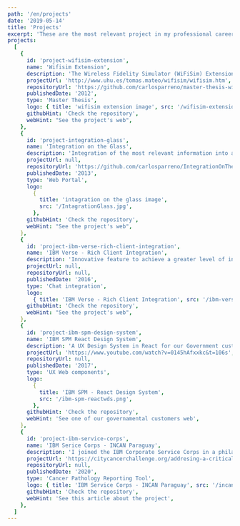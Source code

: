 ```yaml
---
path: '/en/projects'
date: '2019-05-14'
title: 'Projects'
excerpt: 'These are the most relevant project in my professional career'
projects:
  [
    {
      id: 'project-wifisim-extension',
      name: 'Wifisim Extension',
      description: 'The Wireless Fidelity Simulator (WiFiSim) Extension, designed to plan, optimise and deploy Wireless communications',
      projectUrl: 'http://www.uhu.es/tomas.mateo/wifisim/wifisim.htm',
      repositoryUrl: 'https://github.com/carlosparreno/master-thesis-wifisim-extension',
      publishedDate: '2012',
      type: 'Master Thesis',
      logo: { title: 'wifisim extension image', src: '/wifisim-extension.jpg' },
      githubHint: 'Check the repository',
      webHint: "See the project's web",
    },
    {
      id: 'project-integration-glass',
      name: 'Integration on the Glass',
      description: 'Integration of the most relevant information into a single portal for the Software Group Sales Managers at IBM Benelux',
      projectUrl: null,
      repositoryUrl: 'https://github.com/carlosparreno/IntegrationOnTheGlass',
      publishedDate: '2013',
      type: 'Web Portal',
      logo:
        {
          title: 'intagration on the glass image',
          src: '/IntagrationGlass.jpg',
        },
      githubHint: 'Check the repository',
      webHint: "See the project's web",
    },
    {
      id: 'project-ibm-verse-rich-client-integration',
      name: 'IBM Verse - Rich Client Integration',
      description: 'Innovative feature to achieve a greater level of interoperability between IBM Sametime desktop application and IBM Verse chat. The novel part comes with an implementation that does not require any security configuration on the browser or the desktop application.',
      projectUrl: null,
      repositoryUrl: null,
      publishedDate: '2016',
      type: 'Chat integration',
      logo:
        { title: 'IBM Verse - Rich Client Integration', src: '/ibm-verse.png' },
      githubHint: 'Check the repository',
      webHint: "See the project's web",
    },
    {
      id: 'project-ibm-spm-design-system',
      name: 'IBM SPM React Design System',
      description: 'A UX Design System in React for our Government customers in IBM Watson Health. This Design System provides reusable UI components that are accessible, localised and responsive out of the box. This Design System is also used as the front end core for other applications in Watson Health Government and Human Services.',
      projectUrl: 'https://www.youtube.com/watch?v=0145hAfxxkc&t=106s',
      repositoryUrl: null,
      publishedDate: '2017',
      type: 'UX Web components',
      logo:
        {
          title: 'IBM SPM - React Design System',
          src: '/ibm-spm-reactwds.png',
        },
      githubHint: 'Check the repository',
      webHint: 'See one of our governamental customers web',
    },
    {
      id: 'project-ibm-service-corps',
      name: 'IBM Serice Corps - INCAN Paraguay',
      description: 'I joined the IBM Corporate Service Corps in a philanthropic project in Paraguay to work alongside leading international cancer organisations to improve cancer care in low and middle income countries. The outcome was a Structured Reporting Tool for Anatomical Cancer Pathology.',
      projectUrl: 'https://citycancerchallenge.org/addresing-a-critical-gap-in-the-areas-of-pathology-and-cancer-surveillance/',
      repositoryUrl: null,
      publishedDate: '2020',
      type: 'Cancer Pathology Reporting Tool',
      logo: { title: 'IBM Service Corps - INCAN Paraguay', src: '/incan.jpg' },
      githubHint: 'Check the repository',
      webHint: 'See this article about the project',
    },
  ]
---
```

